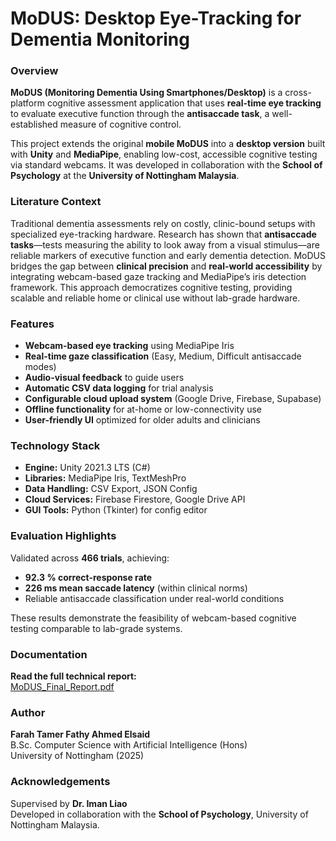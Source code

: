 # MoDUS: Desktop Eye-Tracking for Dementia Monitoring

### Overview
**MoDUS (Monitoring Dementia Using Smartphones/Desktop)** is a cross-platform cognitive assessment application that uses **real-time eye tracking** to evaluate executive function through the **antisaccade task**, a well-established measure of cognitive control.  

This project extends the original **mobile MoDUS** into a **desktop version** built with **Unity** and **MediaPipe**, enabling low-cost, accessible cognitive testing via standard webcams. It was developed in collaboration with the **School of Psychology** at the **University of Nottingham Malaysia**.

### Literature Context
Traditional dementia assessments rely on costly, clinic-bound setups with specialized eye-tracking hardware. Research has shown that **antisaccade tasks**—tests measuring the ability to look away from a visual stimulus—are reliable markers of executive function and early dementia detection. MoDUS bridges the gap between **clinical precision** and **real-world accessibility** by integrating webcam-based gaze tracking and MediaPipe’s iris detection framework. This approach democratizes cognitive testing, providing scalable and reliable home or clinical use without lab-grade hardware.

### Features
- **Webcam-based eye tracking** using MediaPipe Iris  
- **Real-time gaze classification** (Easy, Medium, Difficult antisaccade modes)  
- **Audio-visual feedback** to guide users  
- **Automatic CSV data logging** for trial analysis  
- **Configurable cloud upload system** (Google Drive, Firebase, Supabase)  
- **Offline functionality** for at-home or low-connectivity use  
- **User-friendly UI** optimized for older adults and clinicians  

### Technology Stack
- **Engine:** Unity 2021.3 LTS (C#)  
- **Libraries:** MediaPipe Iris, TextMeshPro  
- **Data Handling:** CSV Export, JSON Config  
- **Cloud Services:** Firebase Firestore, Google Drive API  
- **GUI Tools:** Python (Tkinter) for config editor  

### Evaluation Highlights
Validated across **466 trials**, achieving:
-  **92.3 % correct-response rate**
-  **226 ms mean saccade latency** (within clinical norms)
-  Reliable antisaccade classification under real-world conditions

These results demonstrate the feasibility of webcam-based cognitive testing comparable to lab-grade systems.

### Documentation
**Read the full technical report:**  
[MoDUS_Final_Report.pdf](./MoDUS_Final_Report.pdf)


### Author
**Farah Tamer Fathy Ahmed Elsaid**  
B.Sc. Computer Science with Artificial Intelligence (Hons)  
University of Nottingham (2025)

### Acknowledgements
Supervised by **Dr. Iman Liao**  
Developed in collaboration with the **School of Psychology**, University of Nottingham Malaysia.
